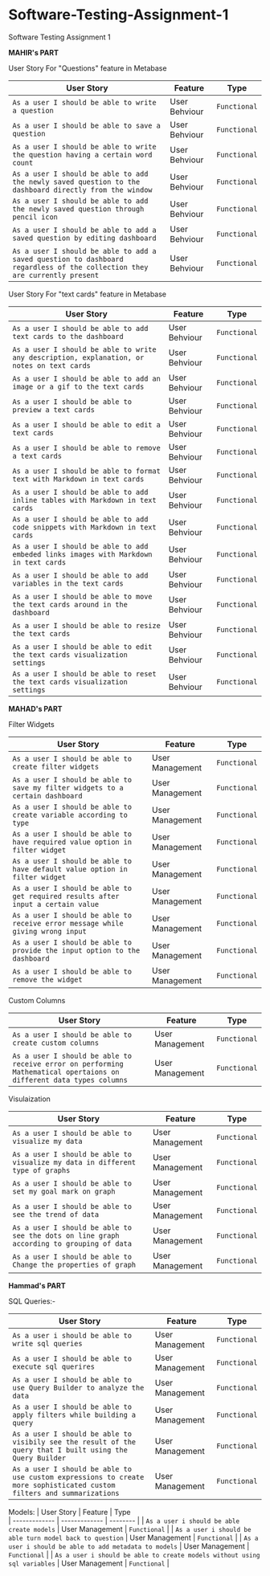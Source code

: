 # Software-Testing-Assignment-1
Software Testing Assignment 1

**MAHIR's PART**

User Story For "Questions" feature in Metabase

| User Story    | Feature       | Type            
| ------------- | ------------- | --------    |
| `As a user I should be able to write a question` |  User Behviour | `Functional`   |
| `As a user I should be able to save a question` |  User Behviour | `Functional`   |
| `As a user I should be able to write the question having a certain word count` |  User Behviour | `Functional`   |
| `As a user I should be able to add the newly saved question to the dashboard directly from the window ` | User Behviour | `Functional`   |
| `As a user I should be able to add the newly saved question through pencil icon` |  User Behviour | `Functional`   |
| `As a user I should be able to add a saved question by editing dashboard` |  User Behviour | `Functional`   |
| `As a user I should be able to add a saved question to dashboard regardless of the collection they are currently present` |  User Behviour | `Functional`   |(7)

User Story For "text cards" feature in Metabase

| User Story    | Feature       | Type            
| ------------- | ------------- | --------    |
| `As a user I should be able to add text cards to the dashboard` |  User Behviour | `Functional`   |
| `As a user I should be able to write any description, explanation, or notes on text cards` |  User Behviour | `Functional`   |
| `As a user I should be able to add an image or a gif to the text cards` |  User Behviour | `Functional`   |
| `As a user I should be able to preview a text cards` |  User Behviour | `Functional`   |
| `As a user I should be able to edit a text cards` |  User Behviour | `Functional`   |
| `As a user I should be able to remove a text cards` |  User Behviour | `Functional`   |
| `As a user I should be able to format text with Markdown in text cards` |  User Behviour | `Functional`   |
| `As a user I should be able to add inline tables with Markdown in text cards` |  User Behviour | `Functional`   |
| `As a user I should be able to add code snippets with Markdown in text cards` |  User Behviour | `Functional`   |
| `As a user I should be able to add embeded links images with Markdown in text cards` |  User Behviour | `Functional`   |
| `As a user I should be able to add variables in the text cards` |  User Behviour | `Functional`   |
| `As a user I should be able to move the text cards around in the dashboard` |  User Behviour | `Functional`   |
| `As a user I should be able to resize the text cards` |  User Behviour | `Functional`   |
| `As a user I should be able to edit the text cards visualization settings` |  User Behviour | `Functional`   |
| `As a user I should be able to reset the text cards visualization settings` |  User Behviour | `Functional`   |


**MAHAD's PART**

Filter Widgets

| User Story    | Feature       | Type            
| ------------- | ------------- | --------    |
| `As a user I should be able to create filter widgets` | User Management    | `Functional`   |
| `As a user I should be able to save my filter widgets to a certain dashboard` |  User Management | `Functional`   |
| `As a user I should be able to create variable according to type`|  User Management | `Functional`   |
| `As a user I should be able to have required value option in filter widget`|  User Management | `Functional`   |
| `As a user I should be able to have default value option in filter widget`|  User Management | `Functional`   |
| `As a user I should be able to get required results after input a certain value`|  User Management | `Functional`   |
| `As a user I should be able to receive error message while giving wrong input`|  User Management | `Functional`   |
| `As a user I should be able to provide the input option to the dashboard`|  User Management | `Functional`   |
| `As a user I should be able to remove the widget`|  User Management | `Functional`   |





Custom Columns

| User Story    | Feature       | Type            
| ------------- | ------------- | --------    |
| `As a user I should be able to create custom columns`|  User Management | `Functional`   |
| `As a user I should be able to receive error on performing Mathematical opertaions on different data types columns`|  User Management | `Functional`   |


Visulaization

| User Story    | Feature       | Type            
| ------------- | ------------- | --------    |
| `As a user I should be able to visualize my data`|  User Management | `Functional`   |
| `As a user I should be able to visualize my data in different type of graphs`|  User Management | `Functional`   |
| `As a user I should be able to set my goal mark on graph`|  User Management | `Functional`   |
| `As a user I should be able to see the trend of data`|  User Management | `Functional`   |
| `As a user I should be able to see the dots on line graph according to grouping of data`|  User Management | `Functional`   |
| `As a user I should be able to Change the properties of graph`|  User Management | `Functional`   |




**Hammad's PART**

SQL Queries:-

| User Story    | Feature       | Type            
| ------------- | ------------- | --------    |
| `As a user i should be able to write sql queries` | User Management    | `Functional`   |
| `As a user I should be able to execute sql querires` |  User Management | `Functional`   |
| `As a user I should be able to use Query Builder to analyze the data`         |  User Management | `Functional`   |
| `As a user I should be able to apply filters while building a query` | User Management | `Functional`   |
| `As a user I should be able to visibily see the result of the query that I built using the Query Builder` | User Management | `Functional`   |
| `As a user I should be able to use custom expressions to create more sophisticated custom filters and summarizations` | User Management | `Functional`   |

Models:
| User Story    | Feature       | Type            
| ------------- | ------------- | --------    |
| `As a user i should be able create models` | User Management    | `Functional`   |
| `As a user i should be able turn model back to question` | User Management    | `Functional`   |
| `As a user i should be able to add metadata to models` | User Management    | `Functional`   |
| `As a user i should be able to create models without using sql variables` | User Management    | `Functional`   |

